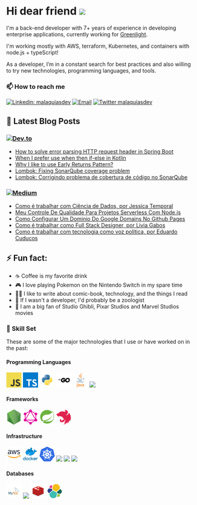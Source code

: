 # Hi dear friend <a href="https://malaquias.dev/"><img src="https://media.giphy.com/media/hvRJCLFzcasrR4ia7z/giphy.gif" width="5%"></a>

I'm a back-end developer with 7+ years of experience in developing enterprise applications, currently working for [Greenlight](https://greenlight.com).

I'm working mostly with AWS, terraform, Kubernetes, and containers with node.js + typeScript!

As a developer, I’m in a constant search for best practices and also willing to try new technologies, programming languages, and tools.

### 📫 How to reach me

[![Linkedin: malaquiasdev](https://img.shields.io/badge/-LinkedIn-0077B5?style=for-the-badge&logo=linkedin&logoColor=white&link=https://www.linkedin.com/in/malaquiasdev/)](https://www.linkedin.com/in/malaquiasdev/)
[![Email](https://img.shields.io/badge/-Email-%23333?style=for-the-badge&logo=gmail&logoColor=white)](mailto:mateusmalaquiasdev@outlook.com)
[![Twitter malaquiasdev](https://img.shields.io/badge/-Twitter-1DA1F2?style=for-the-badge&logo=twitter&logoColor=white&link=https://twitter.com/malaquiasdev)](https://twitter.com/malaquiasdev)

## 📝 Latest Blog Posts

### [![Dev.to](https://img.shields.io/badge/-Dev.to-ffffff?style=for-the-badge&logo=dev.to&logoColor=0A0A0A)](https://dev.to/malaquiasdev)

<!-- DEVTO:START -->
- [How to solve error parsing HTTP request header in Spring Boot](https://dev.to/malaquiasdev/how-to-solve-error-parsing-http-request-header-in-spring-boot-45pk)
- [When I prefer use when then if-else in Kotlin](https://dev.to/malaquiasdev/when-i-prefer-use-when-then-if-else-in-kotlin-24ok)
- [Why I like to use Early Returns Pattern?](https://dev.to/malaquiasdev/why-i-like-to-use-early-returns-pattern-52b2)
- [Lombok: Fixing SonarQube coverage problem](https://dev.to/malaquiasdev/lombok-fixing-sonarqube-coverage-problem-26bg)
- [Lombok: Corrigindo problema de cobertura de código no SonarQube](https://dev.to/malaquiasdev/lombok-corrigindo-problema-de-cobertura-de-codigo-no-sonarqube-570h)
<!-- DEVTO:END -->

### [![Medium](https://img.shields.io/badge/-Medium-ffffff?style=for-the-badge&logo=medium&logoColor=black)](https://medium.com/@malaquiasdev)

<!-- MEDIUM:START -->
- [Como é trabalhar com Ciência de Dados, por Jessica Temporal](https://medium.com/collabcode/como-%C3%A9-trabalhar-com-ci%C3%AAncia-de-dados-por-jessica-temporal-c866b36256df?source=rss-ea2f5c807e6c------2)
- [Meu Controle De Qualidade Para Projetos Serverless Com Node.js](https://medium.com/collabcode/meu-controle-de-qualidade-para-projetos-serverless-com-node-js-80c2c6939d0f?source=rss-ea2f5c807e6c------2)
- [Como Configurar Um Dominio Do Google Domains No Github Pages](https://medium.com/collabcode/como-configurar-um-dominio-do-google-domains-no-github-pages-87324885bf11?source=rss-ea2f5c807e6c------2)
- [Como é trabalhar como Full Stack Designer, por Livia Gabos](https://medium.com/trainingcenter/como-%C3%A9-trabalhar-como-full-stack-designer-por-livia-gabos-d729f5eb7e3e?source=rss-ea2f5c807e6c------2)
- [Como é trabalhar com tecnologia como voz política, por Eduardo Cuducos](https://medium.com/trainingcenter/como-%C3%A9-trabalhar-com-tecnologia-como-voz-pol%C3%ADtica-por-eduardo-cuducos-8c53a8213d6b?source=rss-ea2f5c807e6c------2)
<!-- MEDIUM:END -->


## ⚡ Fun fact:

- ☕  Coffee is my favorite drink
- 🎮 I love playing Pokemon on the Nintendo Switch in my spare time
- ✍🏽 I like to write about comic-book, technology, and the things I read
- 🐍 If I wasn't a developer, I'd probably be a zoologist
- 🍿 I am a big fan of Studio Ghibli, Pixar Studios and Marvel Studios movies

### 💪 Skill Set

These are some of the major technologies that I use or have worked on in the past:

#### Programming Languages

<code><img height="40" src="https://raw.githubusercontent.com/github/explore/80688e429a7d4ef2fca1e82350fe8e3517d3494d/topics/javascript/javascript.png"></code>
<code><img height="40" src="https://raw.githubusercontent.com/github/explore/main/topics/typescript/typescript.png"></code>
<code><img height="40" src="https://raw.githubusercontent.com/github/explore/master/topics/python/python.png"></code>
<code><img height="40" src="https://raw.githubusercontent.com/github/explore/main/topics/go/go.png"></code>
<code><img height="40" src="https://raw.githubusercontent.com/github/explore/5b3600551e122a3277c2c5368af2ad5725ffa9a1/topics/java/java.png"></code>
<code><img height="40" src="https://upload.wikimedia.org/wikipedia/commons/7/74/Kotlin_Icon.png"></code>


#### Frameworks

<code><img height="40" src="https://raw.githubusercontent.com/github/explore/80688e429a7d4ef2fca1e82350fe8e3517d3494d/topics/nodejs/nodejs.png"></code>
<code><img height="40" src="https://raw.githubusercontent.com/github/explore/5c058a388828bb5fde0bcafd4bc867b5bb3f26f3/topics/graphql/graphql.png"></code>
<code><img height="40" src="https://raw.githubusercontent.com/github/explore/8ab0be27a8c97992e4930e630e2d68ba8d819183/topics/spring/spring.png"></code>
<code><img height="40" src="https://raw.githubusercontent.com/github/explore/37c71fdca4e12086faf8c7009793d2eb588c914e/topics/nestjs/nestjs.png"></code>

#### Infrastructure

<code><img height="40" src="https://raw.githubusercontent.com/github/explore/fbceb94436312b6dacde68d122a5b9c7d11f9524/topics/aws/aws.png"></code>
<code><img height="40" src="https://raw.githubusercontent.com/github/explore/80688e429a7d4ef2fca1e82350fe8e3517d3494d/topics/docker/docker.png"></code>
<code><img height="40" src="https://raw.githubusercontent.com/github/explore/01ea2a586e5da744792d0ccfce2f68b861f29301/topics/kubernetes/kubernetes.png"></code>
<code><img height="40" src="https://avatars.githubusercontent.com/u/9343010?s=200&v=4"></code>
<code><img height="40" src="https://www.datocms-assets.com/2885/1620155116-brandhcterraformverticalcolor.svg"></code>
<code><img height="40" src="https://avatars.githubusercontent.com/u/13742415?s=200&v=4"></code>

#### Databases

<code><img height="40" src="https://raw.githubusercontent.com/github/explore/80688e429a7d4ef2fca1e82350fe8e3517d3494d/topics/mysql/mysql.png"></code>
<code><img height="40" src="https://www.datarain.com.br/wp-content/uploads/2020/08/DybamoDB-logo.png"></code>
<code><img height="40" src="https://raw.githubusercontent.com/github/explore/80688e429a7d4ef2fca1e82350fe8e3517d3494d/topics/redis/redis.png"></code>
<code><img height="40" src="https://raw.githubusercontent.com/github/explore/d73b58ded658144cd29547485b8537306012eb86/topics/elasticsearch/elasticsearch.png"></code>

<!--
**malaquiasdev/malaquiasdev** is a ✨ _special_ ✨ repository because its `README.md` (this file) appears on your GitHub profile.

Here are some ideas to get you started:

- 🔭 I’m currently working on ...
- 🌱 I’m currently learning ...
- 👯 I’m looking to collaborate on ...
- 🤔 I’m looking for help with ...
- 💬 Ask me about ...
- 📫 How to reach me: ...
- 😄 Pronouns: ...
- ⚡ Fun fact: ...
-->

